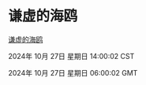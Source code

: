 # 谦虚的海鸥
[谦虚的海鸥](http://219.139.197.74:56308/qxdho/course/base/hotlink/index.php)

2024年 10月 27日 星期日 14:00:02 CST

2024年 10月 27日 星期日 06:00:02 GMT
